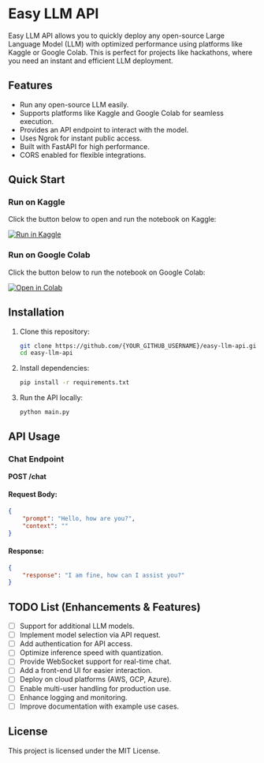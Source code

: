 # Easy LLM API

Easy LLM API allows you to quickly deploy any open-source Large Language Model (LLM) with optimized performance using platforms like Kaggle or Google Colab. This is perfect for projects like hackathons, where you need an instant and efficient LLM deployment.

## Features
- Run any open-source LLM easily.
- Supports platforms like Kaggle and Google Colab for seamless execution.
- Provides an API endpoint to interact with the model.
- Uses Ngrok for instant public access.
- Built with FastAPI for high performance.
- CORS enabled for flexible integrations.

## Quick Start

### Run on Kaggle  
Click the button below to open and run the notebook on Kaggle:

[![Run in Kaggle](https://kaggle.com/static/images/open-in-kaggle.svg)](https://www.kaggle.com/code/idhanush/easy-llm-api})

### Run on Google Colab  
Click the button below to run the notebook on Google Colab:

[![Open in Colab](https://colab.research.google.com/assets/colab-badge.svg)](https://colab.research.google.com/github/iDhanush/Easy-LLM-API/blob/main/EASY_LLM_API.ipynb)

## Installation

1. Clone this repository:
   ```sh
   git clone https://github.com/{YOUR_GITHUB_USERNAME}/easy-llm-api.git
   cd easy-llm-api
   ```

2. Install dependencies:
   ```sh
   pip install -r requirements.txt
   ```

3. Run the API locally:
   ```sh
   python main.py
   ```

## API Usage

### Chat Endpoint
**POST /chat**

#### Request Body:
```json
{
    "prompt": "Hello, how are you?",
    "context": ""
}
```

#### Response:
```json
{
    "response": "I am fine, how can I assist you?"
}
```

## TODO List (Enhancements & Features)
- [ ] Support for additional LLM models.
- [ ] Implement model selection via API request.
- [ ] Add authentication for API access.
- [ ] Optimize inference speed with quantization.
- [ ] Provide WebSocket support for real-time chat.
- [ ] Add a front-end UI for easier interaction.
- [ ] Deploy on cloud platforms (AWS, GCP, Azure).
- [ ] Enable multi-user handling for production use.
- [ ] Enhance logging and monitoring.
- [ ] Improve documentation with example use cases.

## License
This project is licensed under the MIT License.

